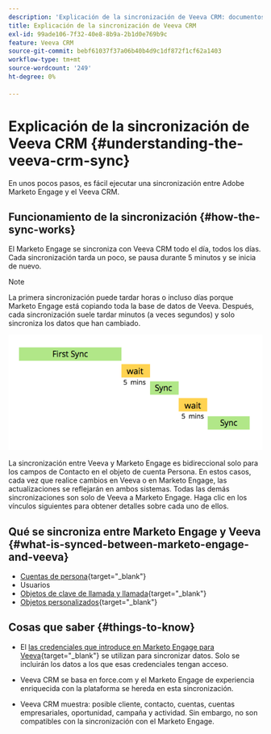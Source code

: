 ```yaml
---
description: 'Explicación de la sincronización de Veeva CRM: documentos de Marketo: documentación del producto'
title: Explicación de la sincronización de Veeva CRM
exl-id: 99ade106-7f32-40e8-8b9a-2b1d0e769b9c
feature: Veeva CRM
source-git-commit: bebf61037f37a06b40b4d9c1df872f1cf62a1403
workflow-type: tm+mt
source-wordcount: '249'
ht-degree: 0%

---
```


# Explicación de la sincronización de Veeva CRM {#understanding-the-veeva-crm-sync}

En unos pocos pasos, es fácil ejecutar una sincronización entre Adobe Marketo Engage y el Veeva CRM.

## Funcionamiento de la sincronización {#how-the-sync-works}

El Marketo Engage se sincroniza con Veeva CRM todo el día, todos los días. Cada sincronización tarda un poco, se pausa durante 5 minutos y se inicia de nuevo.

>[!NOTE]
>
>La primera sincronización puede tardar horas o incluso días porque Marketo Engage está copiando toda la base de datos de Veeva. Después, cada sincronización suele tardar minutos (a veces segundos) y solo sincroniza los datos que han cambiado.

![](assets/understanding-the-veeva-sync-1.png)

La sincronización entre Veeva y Marketo Engage es bidireccional solo para los campos de Contacto en el objeto de cuenta Persona. En estos casos, cada vez que realice cambios en Veeva o en Marketo Engage, las actualizaciones se reflejarán en ambos sistemas. Todas las demás sincronizaciones son solo de Veeva a Marketo Engage. Haga clic en los vínculos siguientes para obtener detalles sobre cada uno de ellos.

## Qué se sincroniza entre Marketo Engage y Veeva {#what-is-synced-between-marketo-engage-and-veeva}

* [Cuentas de persona](/help/marketo/product-docs/crm-sync/veeva-crm-sync/sync-details/person-account-sync-faq.md){target="_blank"}
* Usuarios
* [Objetos de clave de llamada y llamada](/help/marketo/product-docs/crm-sync/veeva-crm-sync/sync-details/syncing-call-and-call-key-messages.md){target="_blank"}
* [Objetos personalizados](/help/marketo/product-docs/crm-sync/veeva-crm-sync/sync-details/custom-object-sync.md){target="_blank"}

## Cosas que saber {#things-to-know}

* El [las credenciales que introduce en Marketo Engage para Veeva](/help/marketo/product-docs/crm-sync/salesforce-sync/setup/enterprise-unlimited-edition/step-2-of-3-create-a-salesforce-user-for-marketo-enterprise-unlimited.md){target="_blank"} se utilizan para sincronizar datos. Solo se incluirán los datos a los que esas credenciales tengan acceso.

* Veeva CRM se basa en force.com y el Marketo Engage de experiencia enriquecida con la plataforma se hereda en esta sincronización.

* Veeva CRM muestra: posible cliente, contacto, cuentas, cuentas empresariales, oportunidad, campaña y actividad. Sin embargo, no son compatibles con la sincronización con el Marketo Engage.
